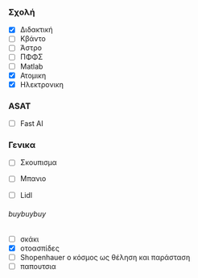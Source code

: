 ### Σχολή
- [x] Διδακτική
- [ ] Κβάντο 
- [ ] Άστρο
- [ ] ΠΦΦΣ
- [ ] Matlab 
- [x] Ατομικη
- [x] Ηλεκτρονικη

### ASAT
- [ ] Fast AI


### Γενικα
- [ ] Σκουπισμα
- [ ] Μπανιο
- [ ] Lidl



###### buybuybuy
- [ ] σκάκι
- [x] οτοασπίδες
- [ ] Shopenhauer ο κόσμος ως θέληση και παράσταση
- [ ] παπουτσια